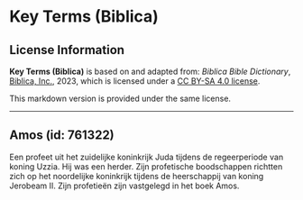 # Key Terms (Biblica)

## License Information

**Key Terms (Biblica)** is based on and adapted from: _Biblica Bible Dictionary_, [Biblica, Inc.](https://www.biblica.com/), 2023, which is licensed under a [CC BY-SA 4.0 license](https://creativecommons.org/licenses/by-sa/4.0/legalcode.en).

This markdown version is provided under the same license.



--------------------------------

## Amos (id: 761322)

Een profeet uit het zuidelijke koninkrijk Juda tijdens de regeerperiode van koning Uzzia. Hij was een herder. Zijn profetische boodschappen richtten zich op het noordelijke koninkrijk tijdens de heerschappij van koning Jerobeam II. Zijn profetieën zijn vastgelegd in het boek Amos.


